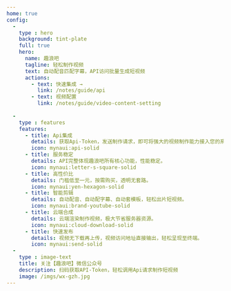 ```yaml
---
home: true
config:
  - 
    type : hero
    background: tint-plate
    full: true
    hero:
      name: 趣浪吧
      tagline: 轻松制作视频
      text: 自动配音匹配字幕，API访问批量生成短视频
      actions:
        - text: 快速集成 →
          link: /notes/guide/api
        - text: 视频配置
          link: /notes/guide/video-content-setting
  
  -
    type : features
    features:
      - title: Api集成
        details: 获取Api-Token，发送制作请求，即可将强大的视频制作能力接入您的系统或产品中。
        icon: mynaui:api-solid
      - title: 服务稳定
        details: API完整体现趣浪吧所有核心功能，性能稳定。
        icon: mynaui:letter-s-square-solid
      - title: 高性价比
        details: 门槛低至一元，按需购买，透明无套路。
        icon: mynaui:yen-hexagon-solid
      - title: 智能剪辑
        details: 自动配音、自动配字幕、自动套模板，轻松出片短视频。
        icon: mynaui:brand-youtube-solid
      - title: 云端合成
        details: 云端渲染制作视频，极大节省服务器资源。
        icon: mynaui:cloud-download-solid
      - title: 快速发布
        details: 视频无下载再上传，视频访问地址直接输出，轻松呈现至终端。
        icon: mynaui:send-solid
  -
    type : image-text
    title: 关注【趣浪吧】微信公众号
    description: 扫码获取API-Token，轻松调用Api请求制作短视频
    image: /imgs/wx-gzh.jpg
---
```


<!-- [default-theme-home]: https://vuejs.press/reference/default-theme/frontmatter.html#home-page -->
